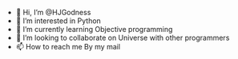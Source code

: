 - 👋 Hi, I’m @HJGodness
- 👀 I’m interested in Python
- 🌱 I’m currently learning Objective programming
- 💞️ I’m looking to collaborate on Universe with other programmers
- 📫 How to reach me By my mail

<!---
HJGodness/HJGodness is a ✨ special ✨ repository because its `README.md` (this file) appears on your GitHub profile.
You can click the Preview link to take a look at your changes.
--->
